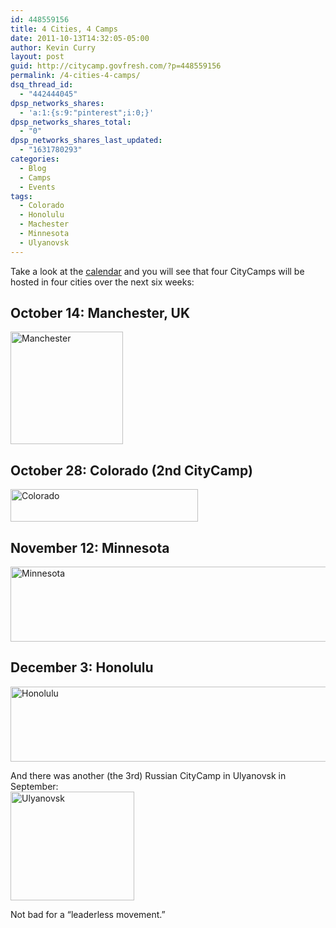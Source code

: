 ```yaml
---
id: 448559156
title: 4 Cities, 4 Camps
date: 2011-10-13T14:32:05-05:00
author: Kevin Curry
layout: post
guid: http://citycamp.govfresh.com/?p=448559156
permalink: /4-cities-4-camps/
dsq_thread_id:
  - "442444045"
dpsp_networks_shares:
  - 'a:1:{s:9:"pinterest";i:0;}'
dpsp_networks_shares_total:
  - "0"
dpsp_networks_shares_last_updated:
  - "1631780293"
categories:
  - Blog
  - Camps
  - Events
tags:
  - Colorado
  - Honolulu
  - Machester
  - Minnesota
  - Ulyanovsk
---
```

Take a look at the [calendar](http://citycamp.govfresh.com/calendar "full page") and you will see that four CityCamps will be hosted in four cities over the next six weeks:



## October 14: Manchester, UK

[<img loading="lazy" class="alignnone" title="MCR" src="http://a3.twimg.com/profile_images/1227140564/ccMCR_logo.jpg" alt="Manchester" width="180" height="180" />](http://citycampmcr.org)

## October 28: Colorado (2nd CityCamp)

[<img loading="lazy" class="alignnone" title="CO" src="http://evbdn.eventbrite.com/s3-s3/eventlogos/3213920/1888152515-1.png" alt="Colorado" width="300" height="52" />](http://opencolorado.org/citycamp-colorado/)

## November 12: Minnesota

[<img loading="lazy" class="alignnone" title="MN" src="http://citycampmn.govfresh.com/wp-content/themes/cchmn/images/logo.png" alt="Minnesota" width="1000" height="120" />](http://citycampmn.govfresh.com)

## December 3: Honolulu

[<img loading="lazy" class="alignnone" title="HNL" src="http://citycamphnl.govfresh.com/wp-content/themes/cchnl/images/logo.png" alt="Honolulu" width="1000" height="120" />](http://citycamphnl.govfresh.com)

And there was another (the 3rd) Russian CityCamp in Ulyanovsk in September:  
[<img loading="lazy" alt="Ulyanovsk" src="http://static.tumblr.com/gk769ia/tLslrr4ye/logo_citycomp.jpg" title="UL" class="alignnone" width="198" height="174" />](http://ul.citycamp.tv/about)

Not bad for a &#8220;leaderless movement.&#8221;